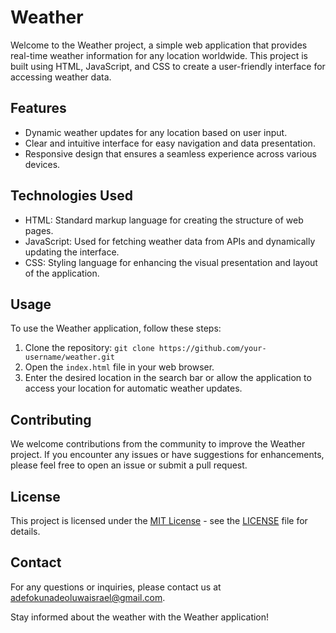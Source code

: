 # Weather

Welcome to the Weather project, a simple web application that provides real-time weather information for any location worldwide. This project is built using HTML, JavaScript, and CSS to create a user-friendly interface for accessing weather data.

## Features

- Dynamic weather updates for any location based on user input.
- Clear and intuitive interface for easy navigation and data presentation.
- Responsive design that ensures a seamless experience across various devices.

## Technologies Used

- HTML: Standard markup language for creating the structure of web pages.
- JavaScript: Used for fetching weather data from APIs and dynamically updating the interface.
- CSS: Styling language for enhancing the visual presentation and layout of the application.

## Usage

To use the Weather application, follow these steps:

1. Clone the repository: `git clone https://github.com/your-username/weather.git`
2. Open the `index.html` file in your web browser.
3. Enter the desired location in the search bar or allow the application to access your location for automatic weather updates.

## Contributing

We welcome contributions from the community to improve the Weather project. If you encounter any issues or have suggestions for enhancements, please feel free to open an issue or submit a pull request.

## License

This project is licensed under the [MIT License](https://opensource.org/licenses/MIT) - see the [LICENSE](LICENSE) file for details.

## Contact

For any questions or inquiries, please contact us at [adefokunadeoluwaisrael@gmail.com](mailto:adefokunadeoluwaisrael@gmail.com).

Stay informed about the weather with the Weather application!
